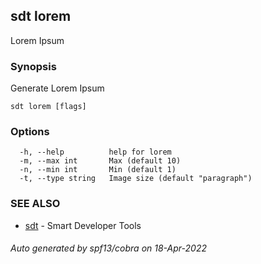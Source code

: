 ## sdt lorem

Lorem Ipsum

### Synopsis

Generate Lorem Ipsum

```
sdt lorem [flags]
```

### Options

```
  -h, --help          help for lorem
  -m, --max int       Max (default 10)
  -n, --min int       Min (default 1)
  -t, --type string   Image size (default "paragraph")
```

### SEE ALSO

* [sdt](sdt.md)	 - Smart Developer Tools

###### Auto generated by spf13/cobra on 18-Apr-2022
